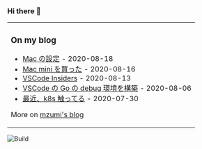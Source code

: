 ### Hi there 👋

<table><tr><td valign="top">

### On my blog
<!-- blog starts -->
* [Mac の設定](https://blog.mzumi.com/post/2020/08/18/settings_for_mac/) - 2020-08-18
* [Mac mini を買った](https://blog.mzumi.com/post/2020/08/16/mac_mini/) - 2020-08-16
* [VSCode Insiders](https://blog.mzumi.com/post/2020/08/12/vscode_insiders/) - 2020-08-13
* [VSCode の Go の debug 環境を構築](https://blog.mzumi.com/post/2020/08/06/go_debugger/) - 2020-08-06
* [最近、k8s 触ってる](https://blog.mzumi.com/post/2020/07/30/k8s_sample/) - 2020-07-30
<!-- blog ends -->
More on [mzumi's blog](https://blog.mzumi.com/)
</td></tr></table>

![Build](https://github.com/mzumi/mzumi/workflows/Build/badge.svg)
